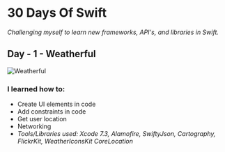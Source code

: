 # 30 Days Of Swift

*Challenging myself to learn new frameworks, API's, and libraries in Swift.*

## Day - 1 - Weatherful
![Weatherful](http://g.recordit.co/K0HQEc6ezz.gif)
### I learned how to: 
* Create UI elements in code
* Add constraints in code
* Get user location
* Networking
* *Tools/Libraries used: Xcode 7.3, Alamofire, SwiftyJson, Cartography, FlickrKit, WeatherIconsKit CoreLocation*

